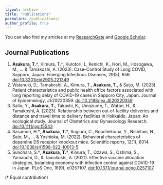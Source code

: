 ```yaml
---
layout: archive
title: "Publications"
permalink: /publications/
author_profile: true
---
```


You can also find my articles at my [ResearchGate](https://www.researchgate.net/profile/Toshiaki-Asakura-2) and [Google Scholar](https://scholar.google.com/citations?user=Qn6IIroAAAAJ&hl=ja&oi=ao).

<!-- Citation style is APA, fetched from google scholar --> 
## Journal Publications
1. **Asakura, T.**†, Kimura, T.†, Kurotori, I., Kenichi, K., Hori, M., Hosogawa, M., ... & Tamakoshi, A. (2023). Case–Control Study of Long COVID, Sapporo, Japan. Emerging Infectious Diseases, 29(5), 956. [doi:10.3201/eid2905.221349](https://doi.org/10.3201/eid2905.221349)
1. Watanuki, D., Tamakoshi, A., Kimura, T., **Asakura, T.**, & Saijo, M. (2023). Patient characteristics and public health office factors associated with long reporting delay of COVID-19 cases in Sapporo City, Japan. Journal of Epidemiology, JE20220359. [doi:10.2188/jea.JE20220359](https://doi.org/10.2188/jea.JE20220359)
1. Saito, Y., **Asakura, T.**, Takashi, K., Umazume, T., Watari, H., & Tamakoshi, A. (2023). Relationship between out‐of‐facility deliveries and distance and travel time to delivery facilities in Hokkaido, Japan: An ecological study. Journal of Obstetrics and Gynaecology Research. [doi:10.1111/jog.15543](https://doi.org/10.1111/jog.15543)
1. Sasamori, H.†, **Asakura, T.**†, Sugiura, C., Bouchekioua, Y., Nishitani, N., Sato, M., ... & Yoshioka, M. (2022). Behavioral characteristics of dopamine D5 receptor knockout mice. Scientific reports, 12(1), 6014. [doi:10.1038/s41598-022-10013-5](https://doi.org/10.1038/s41598-022-10013-5)
3. Sunohara, S.†, **Asakura, T.**†, Kimura, T., Ozawa, S., Oshima, S., Yamauchi, D., & Tamakoshi, A. (2021). Effective vaccine allocation strategies, balancing economy with infection control against COVID-19 in Japan. PLoS One, 16(9), e0257107. [doi:10.1371/journal.pone.0257107](https://doi.org/10.1371/journal.pone.0257107)

(† Equal contribution)

